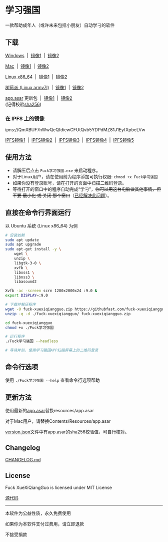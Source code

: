
# 学习强国

一款帮助成年人（或许未来包括小朋友）自动学刁的软件

## 下载

[Windows](https://githubfast.com/fuck-xuexiqiangguo/Fuck-XueXiQiangGuo/raw/master/Fuck学习强国-win32.zip) &nbsp;|&nbsp; [镜像1](https://dl.fxxk.workers.dev/Fuck学习强国-win32.zip) &nbsp;|&nbsp; [镜像2](https://fuck-xuexiqiangguo.github.io/Fuck-XueXiQiangGuo/Fuck学习强国-win32.zip)

[Mac](https://githubfast.com/fuck-xuexiqiangguo/Fuck-XueXiQiangGuo/raw/master/Fuck学习强国-darwin.zip) &nbsp;|&nbsp; [镜像1](https://dl.fxxk.workers.dev/Fuck学习强国-darwin.zip) &nbsp;|&nbsp; [镜像2](https://fuck-xuexiqiangguo.github.io/Fuck-XueXiQiangGuo/Fuck学习强国-darwin.zip)

[Linux x86_64](https://githubfast.com/fuck-xuexiqiangguo/Fuck-XueXiQiangGuo/raw/master/Fuck学习强国-linux.zip) &nbsp;|&nbsp; [镜像1](https://dl.fxxk.workers.dev/Fuck学习强国-linux.zip) &nbsp;|&nbsp; [镜像2](https://fuck-xuexiqiangguo.github.io/Fuck-XueXiQiangGuo/Fuck学习强国-linux.zip)

[树莓派 (Linux armv7l)](https://githubfast.com/fuck-xuexiqiangguo/Fuck-XueXiQiangGuo/raw/master/Fuck学习强国-raspberrypi.zip) &nbsp;|&nbsp; [镜像1](https://dl.fxxk.workers.dev/Fuck学习强国-raspberrypi.zip) &nbsp;|&nbsp; [镜像2](https://fuck-xuexiqiangguo.github.io/Fuck-XueXiQiangGuo/Fuck学习强国-raspberrypi.zip)

[app.asar](https://githubfast.com/fuck-xuexiqiangguo/Fuck-XueXiQiangGuo/raw/master/app.asar) 更新包 &nbsp;|&nbsp; [镜像1](https://dl.fxxk.workers.dev/app.asar) &nbsp;|&nbsp; [镜像2](https://fuck-xuexiqiangguo.github.io/Fuck-XueXiQiangGuo/app.asar)  
(记得校验[sha256](https://githubfast.com/fuck-xuexiqiangguo/Fuck-XueXiQiangGuo/blob/master/version.json))

### 在 IPFS 上的镜像

ipns://QmXBUF7nWwQeQfdiewCFUtQvb5YDPdMZ81J1EyfXpbeLVw

[IPFS镜像1](https://cloudflare-ipfs.com/ipns/QmXBUF7nWwQeQfdiewCFUtQvb5YDPdMZ81J1EyfXpbeLVw) &nbsp;|&nbsp; [IPFS镜像2](https://ipfs.io/ipns/QmXBUF7nWwQeQfdiewCFUtQvb5YDPdMZ81J1EyfXpbeLVw) &nbsp;|&nbsp; [IPFS镜像3](https://siderus.io/ipns/QmXBUF7nWwQeQfdiewCFUtQvb5YDPdMZ81J1EyfXpbeLVw) &nbsp;|&nbsp; [IPFS镜像4](https://ipfs.eternum.io/ipns/QmXBUF7nWwQeQfdiewCFUtQvb5YDPdMZ81J1EyfXpbeLVw) &nbsp;|&nbsp; [IPFS镜像5](https://gateway.pinata.cloud/ipns/QmXBUF7nWwQeQfdiewCFUtQvb5YDPdMZ81J1EyfXpbeLVw)

## 使用方法

* 请解压后点击 `Fuck学习强国.exe` 来启动程序。
* 对于Linux用户，请在使用前为程序添加可执行权限: `chmod +x Fuck学习强国`
* 如果你没有登录账号，请在打开的页面中扫描二维码登录。
* 等待打开的窗口中的程序自动完成“学刁”，~~你可以用这台电脑做其他事情，但不要 最小化 或 关闭 那个窗口~~（[已经解决此问题](CHANGELOG.md#062---2019-04-04)）。

## 直接在命令行界面运行

以 Ubuntu 系统 (Linux x86_64) 为例

```sh
# 安装依赖
sudo apt update
sudo apt upgrade
sudo apt-get install -y \
    wget \
    unzip \
    libgtk-3-0 \
    xvfb \
    libxss1 \
    libnss3 \
    libasound2

Xvfb -ac -screen scrn 1280x2000x24 :9.0 &
export DISPLAY=:9.0

# 下载并解压程序
wget -O fuck-xuexiqiangguo.zip https://githubfast.com/fuck-xuexiqiangguo/Fuck-XueXiQiangGuo/raw/master/Fuck学习强国-linux.zip
unzip -q -d ./fuck-xuexiqiangguo/ fuck-xuexiqiangguo.zip

cd fuck-xuexiqiangguo
chmod +x ./Fuck学习强国

# 运行程序
./Fuck学习强国 --headless

# 等待片刻，使用学习强国APP扫描屏幕上的二维码登录
```

## 命令行选项

使用 `./Fuck学习强国 --help` 查看命令行选项帮助

## 更新方法

使用最新的[app.asar](https://githubfast.com/fuck-xuexiqiangguo/Fuck-XueXiQiangGuo/raw/master/app.asar)替换resources/app.asar

对于Mac用户，请替换Contents/Resources/app.asar

[version.json](version.json)文件中有app.asar的sha256校验值，可自行核对。

## Changelog

[CHANGELOG.md](CHANGELOG.md)

## License

Fuck XueXiQiangGuo is licensed under MIT License

[源代码](https://githubfast.com/fuck-xuexiqiangguo/source-code)

---

本软件为公益性质，永久免费使用

如果你为本软件支付过费用，请立即退款

不接受捐款
